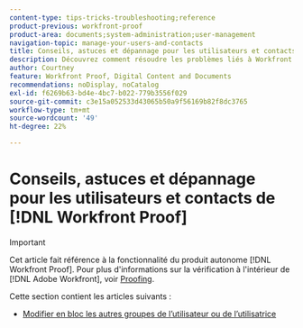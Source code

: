 ```yaml
---
content-type: tips-tricks-troubleshooting;reference
product-previous: workfront-proof
product-area: documents;system-administration;user-management
navigation-topic: manage-your-users-and-contacts
title: Conseils, astuces et dépannage pour les utilisateurs et contacts  [!DNL Workfront Proof]
description: Découvrez comment résoudre les problèmes liés à Workfront Proof.
author: Courtney
feature: Workfront Proof, Digital Content and Documents
recommendations: noDisplay, noCatalog
exl-id: f6269b63-bd4e-4bc7-b022-779b3556f029
source-git-commit: c3e15a052533d43065b50a9f56169b82f8dc3765
workflow-type: tm+mt
source-wordcount: '49'
ht-degree: 22%

---
```


# Conseils, astuces et dépannage pour les utilisateurs et contacts de [!DNL Workfront Proof]

>[!IMPORTANT]
>
>Cet article fait référence à la fonctionnalité du produit autonome [!DNL Workfront Proof]. Pour plus d&#39;informations sur la vérification à l&#39;intérieur de [!DNL Adobe Workfront], voir [Proofing](../../../review-and-approve-work/proofing/proofing.md).

Cette section contient les articles suivants :

* [Modifier en bloc les autres groupes de l’utilisateur ou de l’utilisatrice](../../../workfront-proof/wp-mnguserscontacts/tips-tricks-and-troubleshooting/bulk-edit-users-other-groups.md)
